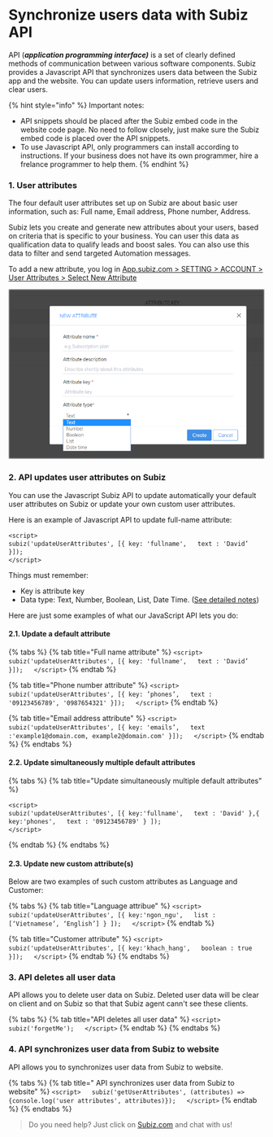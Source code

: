 # Synchronize users data with Subiz API

API \(_**application programming interface\)**_ is a set of clearly defined methods of communication between various software components. Subiz provides a Javascript API that synchronizes users data between the Subiz app and the website. You can update users information, retrieve users and clear users.

{% hint style="info" %}
Important notes:

* API snippets should be placed after the Subiz embed code in the website code page. No need to follow closely, just make sure the Subiz embed code is placed over the API snippets.
* To use Javascript API, only programmers can install according to instructions. If your business does not have its own programmer, hire a frelance programmer to help them.
{% endhint %}

### 1. User attributes

The four default user attributes set up on Subiz are about basic user information, such as: Full name, Email address, Phone number, Address.

Subiz lets you create and generate new attributes about your users, based on criteria that is specific to your business. You can user this data as qualification data to qualify leads and boost sales. You can also use this data to filter and send targeted Automation messages. 

To add a new attribute, you log in [App.subiz.com &gt; SETTING &gt; ACCOUNT &gt; User Attributes &gt; Select New Attribute](https://app.subiz.com/settings/user-attributes#)

![Create new attribute on Subiz](../../../.gitbook/assets/123.png)

### 2. API updates user attributes on Subiz

You can use the Javascript Subiz API to update automatically your default user attributes on Subiz or update your own custom user attributes.

Here is an example of Javascript API to update full-name attribute:

```text
<script>
subiz('updateUserAttributes', [{ key: 'fullname',   text : 'David’ }]);
</script>
```

Things must remember:

* Key is attribute key
* Data type: Text, Number, Boolean, List, Date Time. \([See detailed notes](https://help-en.subiz.com/optimise-the-use-of-subiz/managing-data/users-attributes)\)

 Here are just some examples of what our JavaScript API lets you do:

#### 2.1. Update a default attribute

{% tabs %}
{% tab title="Full name attribute" %}
`<script>  
subiz('updateUserAttributes', [{ key: 'fullname',   text : 'David’ }]);  
</script>`
{% endtab %}

{% tab title="Phone number attribute" %}
`<script>  
subiz('updateUserAttributes', [{ key: ’phones’,   text : '09123456789', '0987654321' }]);  
</script>`
{% endtab %}

{% tab title="Email address attribute" %}
`<script>  
subiz('updateUserAttributes', [{ key: 'emails’,   text :'example1@domain.com, example2@domain.com' }]);  
</script>`
{% endtab %}
{% endtabs %}

#### 2.2. Update simultaneously multiple default attributes

{% tabs %}
{% tab title="Update simultaneously multiple default attributes" %}
```text
<script>
subiz('updateUserAttributes', [{ key:'fullname',   text : 'David' },{ key:'phones',   text : '09123456789' } ]);
</script>
```
{% endtab %}
{% endtabs %}

#### 2.3. Update new custom attribute\(s\)

Below are two examples of such custom attributes as Language and Customer:

{% tabs %}
{% tab title="Language attribue" %}
`<script>  
subiz('updateUserAttributes', [{ key:'ngon_ngu',   list : [‘Vietnamese’, ‘English’] } ]);  
</script>`
{% endtab %}

{% tab title="Customer attribute" %}
`<script>  
subiz('updateUserAttributes', [{ key:'khach_hang',   boolean : true }]);  
</script>`
{% endtab %}
{% endtabs %}

### 3. API deletes all user data

API allows you to delete user data on Subiz. Deleted user data will be clear on client and on Subiz so that that Subiz agent cann't see these clients.

{% tabs %}
{% tab title="API deletes all user data" %}
`<script>  
subiz('forgetMe');  
</script>`
{% endtab %}
{% endtabs %}

### 4. API synchronizes user data from Subiz to website

API allows you to synchronizes user data from Subiz to website. 

{% tabs %}
{% tab title=" API synchronizes user data from Subiz to website" %}
`<script>  
subiz('getUserAttributes', (attributes) => {console.log('user attributes', attributes)});  
</script>`
{% endtab %}
{% endtabs %}

> Do you need help? Just click on [Subiz.com](https://subiz.com/en) and chat with us!

